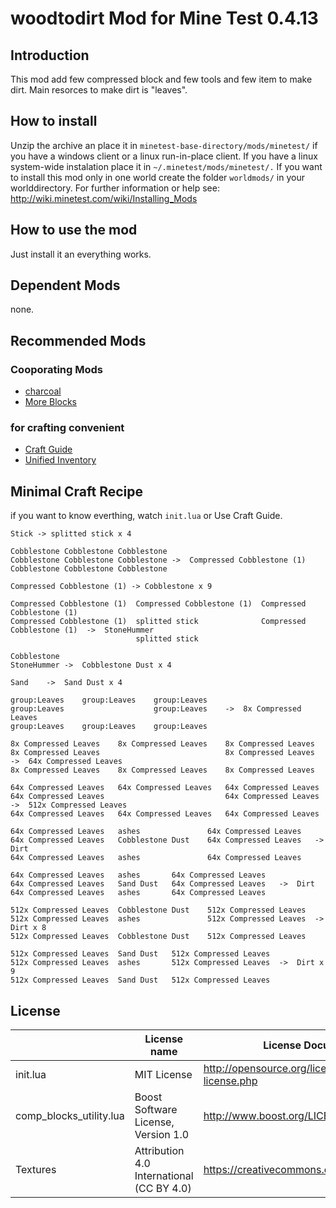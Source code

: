 # woodtodirt Mod for Mine Test 0.4.13

## Introduction
This mod add few compressed block and few tools and few item to make dirt.
Main resorces to make dirt is "leaves".

## How to install
Unzip the archive an place it in ``minetest-base-directory/mods/minetest/``
if you have a windows client or a linux run-in-place client. If you have
a linux system-wide instalation place it in ``~/.minetest/mods/minetest/.``
If you want to install this mod only in one world create the folder
``worldmods/`` in your worlddirectory.
For further information or help see:
http://wiki.minetest.com/wiki/Installing_Mods

## How to use the mod
Just install it an everything works.

## Dependent Mods
none.

## Recommended Mods

### Cooporating Mods
- [charcoal](https://forum.minetest.net/viewtopic.php?f=11&t=3971)
- [More Blocks](https://forum.minetest.net/viewtopic.php?t=509)

### for crafting convenient
- [Craft Guide](https://forum.minetest.net/viewtopic.php?t=2334)
- [Unified Inventory](https://forum.minetest.net/viewtopic.php?t=3933)

## Minimal Craft Recipe

if you want to know everthing, watch ``init.lua`` or Use Craft Guide.

```
Stick -> splitted stick x 4

Cobblestone	Cobblestone	Cobblestone
Cobblestone	Cobblestone	Cobblestone	->	Compressed Cobblestone (1)
Cobblestone	Cobblestone	Cobblestone

Compressed Cobblestone (1) -> Cobblestone x 9

Compressed Cobblestone (1)	Compressed Cobblestone (1)	Compressed Cobblestone (1)
Compressed Cobblestone (1)	splitted stick				Compressed Cobblestone (1)	->	StoneHummer
							splitted stick

Cobblestone
StoneHummer	->	Cobblestone Dust x 4

Sand	->	Sand Dust x 4

group:Leaves	group:Leaves	group:Leaves
group:Leaves					group:Leaves	->	8x Compressed Leaves
group:Leaves	group:Leaves	group:Leaves

8x Compressed Leaves	8x Compressed Leaves	8x Compressed Leaves
8x Compressed Leaves							8x Compressed Leaves	->	64x Compressed Leaves
8x Compressed Leaves	8x Compressed Leaves	8x Compressed Leaves

64x Compressed Leaves	64x Compressed Leaves	64x Compressed Leaves
64x Compressed Leaves							64x Compressed Leaves	->	512x Compressed Leaves
64x Compressed Leaves	64x Compressed Leaves	64x Compressed Leaves

64x Compressed Leaves	ashes				64x Compressed Leaves
64x Compressed Leaves	Cobblestone Dust	64x Compressed Leaves	->	Dirt
64x Compressed Leaves	ashes				64x Compressed Leaves

64x Compressed Leaves	ashes		64x Compressed Leaves
64x Compressed Leaves	Sand Dust	64x Compressed Leaves	->	Dirt
64x Compressed Leaves	ashes		64x Compressed Leaves

512x Compressed Leaves	Cobblestone Dust	512x Compressed Leaves
512x Compressed Leaves	ashes				512x Compressed Leaves	->	Dirt x 8
512x Compressed Leaves	Cobblestone Dust	512x Compressed Leaves

512x Compressed Leaves	Sand Dust	512x Compressed Leaves
512x Compressed Leaves	ashes		512x Compressed Leaves	->	Dirt x 9
512x Compressed Leaves	Sand Dust	512x Compressed Leaves
```

## License
|                         | License name                              | License Documents                              |
|-------------------------|-------------------------------------------|------------------------------------------------|
| init.lua                | MIT License                               | http://opensource.org/licenses/mit-license.php |
| comp_blocks_utility.lua | Boost Software License, Version 1.0       | http://www.boost.org/LICENSE_1_0.txt           |
| Textures                | Attribution 4.0 International (CC BY 4.0) | https://creativecommons.org/licenses/by/4.0/   |
